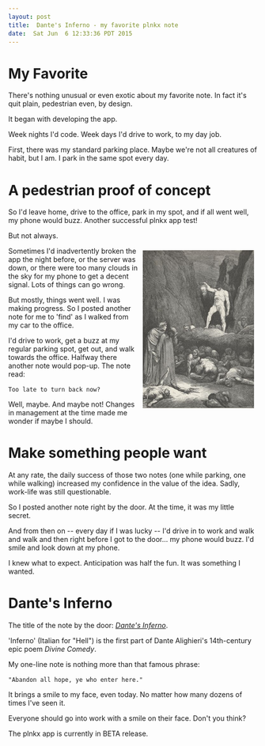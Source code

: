 ```yaml
---
layout: post
title:  Dante's Inferno - my favorite plnkx note
date:  Sat Jun  6 12:33:36 PDT 2015
---
```


# My Favorite

There's nothing unusual or even exotic about my favorite note. In
fact it's quit plain, pedestrian even, by design.

It began with developing the app.

Week nights I'd code. Week days I'd drive to work, to my day
job.

First, there was my standard parking place. Maybe we're not all
creatures of habit, but I am. I park in the same spot every day.

# A pedestrian proof of concept

So I'd leave home, drive to the office, park in my spot, and if all
went well, my phone would buzz. Another successful plnkx app test!

But not always.

<img src='/images/abandon_all_hope.png'
     alt='make something people want' title='make something people want'
     style='float: right; margin: .5em;' />

Sometimes I'd inadvertently broken the app the night before, or the
server was down, or there were too many clouds in the sky for my
phone to get a decent signal. Lots of things can go wrong.

But mostly, things went well. I was making progress. So I posted
another note for me to 'find' as I walked from my car to the office.

I'd drive to work, get a buzz at my regular parking spot, get out, and
walk towards the office. Halfway there another note would pop-up. The
note read:

```
Too late to turn back now?
```

Well, maybe. And maybe not! Changes in management at the time made me
wonder if maybe I should.

# Make something people want

At any rate, the daily success of those two notes (one while parking,
one while walking) increased my confidence in the value of the idea.
Sadly, work-life was still questionable.

So I posted another note right by the door. At the time, it was
my little secret.

And from then on -- every day if I was lucky -- I'd drive in to work
and walk and walk and then right before I got to the door... my phone
would buzz. I'd smile and look down at my phone.

I knew what to expect. Anticipation was half the fun. It was
something I wanted.

# Dante's Inferno

The title of the note by the door: [_Dante's Inferno_](http://en.wikipedia.org/wiki/Inferno_%28Dante%29).

'Inferno' (Italian for "Hell") is the first part of Dante Alighieri's
14th-century epic poem _Divine Comedy_.

My one-line note is nothing more than that famous phrase:

```
"Abandon all hope, ye who enter here."
```

It brings a smile to my face, even today. No matter how many dozens
of times I've seen it.

Everyone should go into work with a smile on their face. Don't you
think?

The plnkx app is currently in BETA release.

